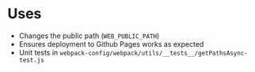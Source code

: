 # Uses

- Changes the public path (`WEB_PUBLIC_PATH`)
- Ensures deployment to Github Pages works as expected
- Unit tests in `webpack-config/webpack/utils/__tests__/getPathsAsync-test.js`
